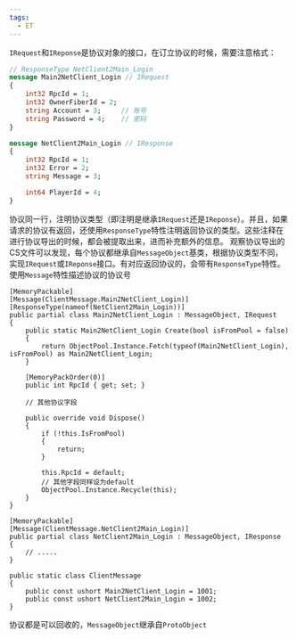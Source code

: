 ```yaml
---
tags:
  - ET
---
```

`IRequest`和`IReponse`是协议对象的接口，在订立协议的时候，需要注意格式：
```protobuf
// ResponseType NetClient2Main_Login
message Main2NetClient_Login // IRequest
{
	int32 RpcId = 1;
	int32 OwnerFiberId = 2;
	string Account = 3;		// 账号
	string Password = 4; 	// 密码
}

message NetClient2Main_Login // IResponse
{
	int32 RpcId = 1;
	int32 Error = 2;
	string Message = 3;

	int64 PlayerId = 4;
}
```
协议同一行，注明协议类型（即注明是继承`IRequest`还是`IReponse`）。并且，如果请求的协议有返回，还使用`ResponseType`特性注明返回协议的类型。这些注释在进行协议导出的时候，都会被提取出来，进而补充额外的信息。
观察协议导出的CS文件可以发现，每个协议都继承自`MessageObject`基类，根据协议类型不同，实现`IRequest`或`IReponse`接口。有对应返回协议的，会带有`ResponseType`特性。使用`Message`特性描述协议的协议号
```CSharp
[MemoryPackable]
[Message(ClientMessage.Main2NetClient_Login)]
[ResponseType(nameof(NetClient2Main_Login))]
public partial class Main2NetClient_Login : MessageObject, IRequest
{
    public static Main2NetClient_Login Create(bool isFromPool = false)
    {
        return ObjectPool.Instance.Fetch(typeof(Main2NetClient_Login), isFromPool) as Main2NetClient_Login;
    }

    [MemoryPackOrder(0)]
    public int RpcId { get; set; }

    // 其他协议字段
  
    public override void Dispose()
    {
        if (!this.IsFromPool)
        {
            return;
        }

        this.RpcId = default;
        // 其他字段同样设为default
        ObjectPool.Instance.Recycle(this);
    }
}

[MemoryPackable]
[Message(ClientMessage.NetClient2Main_Login)]
public partial class NetClient2Main_Login : MessageObject, IResponse
{
    // .....
}

public static class ClientMessage
{
    public const ushort Main2NetClient_Login = 1001;
    public const ushort NetClient2Main_Login = 1002;
}
```
协议都是可以回收的，`MessageObject`继承自`ProtoObject`